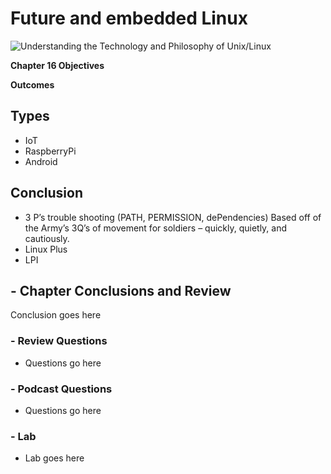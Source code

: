 # Future and embedded Linux
![Understanding the Technology and Philosophy of Unix/Linux](http://imgs.xkcd.com/comics/2038.png "Understanding the Technology and Philosophy of Unix/Linux")

__Chapter 16 Objectives__



__Outcomes__

## Types

   * IoT
   * RaspberryPi
   * Android
   
## Conclusion 
   
   * 3 P’s trouble shooting (PATH, PERMISSION, dePendencies) Based off of the Army’s 3Q’s of movement for soldiers – quickly, quietly, and cautiously.
   * Linux Plus 
   * LPI
   
## - Chapter Conclusions and Review

  Conclusion goes here

### - Review Questions

  * Questions go here

### - Podcast Questions

 * Questions go here

### - Lab

 * Lab goes here 